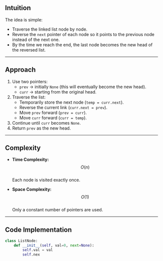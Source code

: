 ## Intuition

The idea is simple:

- Traverse the linked list node by node.
- Reverse the `next` pointer of each node so it points to the previous node instead of the next one.
- By the time we reach the end, the last node becomes the new head of the reversed list.

---

## Approach

1. Use two pointers:
   - `prev` → initially `None` (this will eventually become the new head).
   - `curr` → starting from the original head.
2. Traverse the list:
   - Temporarily store the next node (`temp = curr.next`).
   - Reverse the current link (`curr.next = prev`).
   - Move `prev` forward (`prev = curr`).
   - Move `curr` forward (`curr = temp`).
3. Continue until `curr` becomes `None`.
4. Return `prev` as the new head.

---

## Complexity

- **Time Complexity:** $$O(n)$$  
  Each node is visited exactly once.

- **Space Complexity:** $$O(1)$$  
  Only a constant number of pointers are used.

---

## Code Implementation

```python
class ListNode:
    def __init__(self, val=0, next=None):
        self.val = val
        self.nex
```
